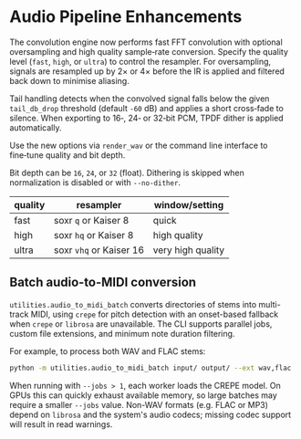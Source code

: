 # Audio Pipeline Enhancements

The convolution engine now performs fast FFT convolution with optional
oversampling and high quality sample‑rate conversion. Specify the
quality level (`fast`, `high`, or `ultra`) to control the resampler.
For oversampling, signals are resampled up by 2× or 4× before the IR is
applied and filtered back down to minimise aliasing.

Tail handling detects when the convolved signal falls below the given
`tail_db_drop` threshold (default `-60` dB) and applies a short
cross‑fade to silence. When exporting to 16‑, 24‑ or 32‑bit PCM, TPDF dither
is applied automatically.

Use the new options via `render_wav` or the command line interface to
fine‑tune quality and bit depth.

Bit depth can be `16`, `24`, or `32` (float). Dithering is skipped when
normalization is disabled or with `--no-dither`.

| quality | resampler | window/setting |
| ------- | --------- | -------------- |
| fast    | soxr `q` or Kaiser 8 | quick |
| high    | soxr `hq` or Kaiser 8 | high quality |
| ultra   | soxr `vhq` or Kaiser 16 | very high quality |

## Batch audio-to-MIDI conversion

`utilities.audio_to_midi_batch` converts directories of stems into multi-track
MIDI, using `crepe` for pitch detection with an onset-based fallback when
`crepe` or `librosa` are unavailable. The CLI supports parallel jobs, custom
file extensions, and minimum note duration filtering.

For example, to process both WAV and FLAC stems:

```bash
python -m utilities.audio_to_midi_batch input/ output/ --ext wav,flac
```

When running with `--jobs > 1`, each worker loads the CREPE model. On GPUs this
can quickly exhaust available memory, so large batches may require a smaller
`--jobs` value. Non-WAV formats (e.g. FLAC or MP3) depend on `librosa` and the
system's audio codecs; missing codec support will result in read warnings.

